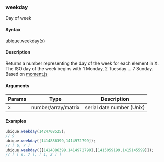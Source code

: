 ### weekday

Day of week


#### Syntax

ubique.weekday(x)


#### Description

Returns a number representing the day of the week for each element in X.  
The ISO day of the week begins with 1 Monday, 2 Tuesday ... 7 Sunday.  
Based on [moment.js](http://momentjs.com)  



#### Arguments

|Params|Type|Description
|---------|----|-----------
|`x` | number/array/matrix | serial date number (Unix)


#### Examples

```js
ubique.weekday(1424708525);
// 9
ubique.weekday([1414886399,1414972799]);
// [ 6, 7 ]
ubique.weekday([[1414886399,1414972799],[1415059199,1415145599]]);
// [ [ 6, 7 ], [ 1, 2 ] ]
```


